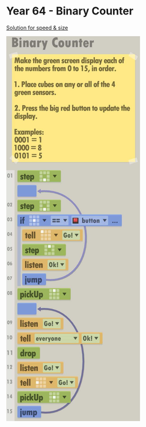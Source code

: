 # Year 64 - Binary Counter

[Solution for speed & size](../Year49/solution.txt)

![Solution for speed & size](solution.JPEG "Year 64")